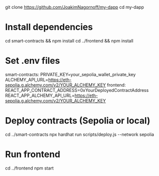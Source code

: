 git clone https://github.com/JoakimNagornoff/my-dapp
cd my-dapp

# Install dependencies

cd smart-contracts && npm install
cd ../frontend && npm install

# Set .env files

smart-contracts:
PRIVATE_KEY=your_sepolia_wallet_private_key
ALCHEMY_API_URL=https://eth-sepolia.g.alchemy.com/v2/YOUR_ALCHEMY_KEY
frontend:
REACT_APP_CONTRACT_ADDRESS=0xYourDeployedContractAddress
REACT_APP_ALCHEMY_API_URL=https://eth-sepolia.g.alchemy.com/v2/YOUR_ALCHEMY_KEY

# Deploy contracts (Sepolia or local)

cd ../smart-contracts
npx hardhat run scripts/deploy.js --network sepolia

# Run frontend

cd ../frontend
npm start
